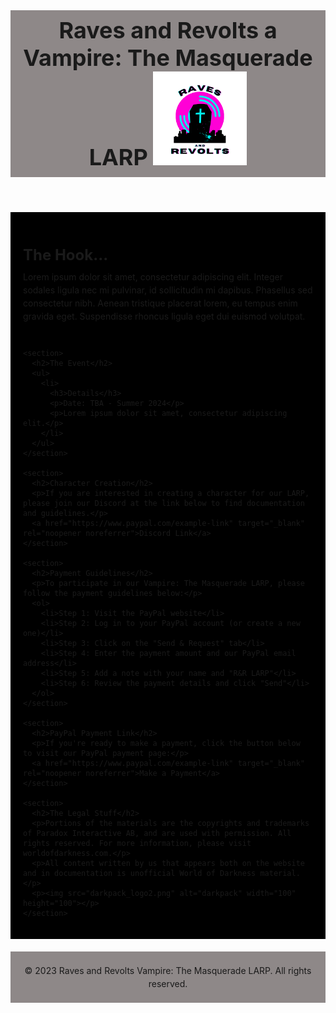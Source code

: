 
<html lang="en">
<head>
  <meta charset="UTF-8">
  <meta name="viewport" content="width=device-width, initial-scale=1.0">
  <title>Vampire: The Masquerade LARP</title>
  <link rel="stylesheet" href="styles.css">
  <style>
    

    body {
     background-image: url("Background");
      background-size: cover;
    
      color: #8E8888;
      font-family: Arial, sans-serif;
    }
    
    header {
      background-color: #8E8888;
      padding: 10px;
      text-align: center;
    }
    
    h1 {
      margin: 0;
      font-size: 36px;
    }
    
    main {
      background-color: #000;
      max-width: 1600px;
      margin: 20px auto;
      padding: 20px;
    }
    
    section {
      margin-bottom: 40px;
    }
    
    h2 {
      font-size: 24px;
      margin-bottom: 10px;
    }
    
    p {
      margin: 0;
      line-height: 1.5;
    }
    
    a {
      color: #fff;
      text-decoration: none;
    }
    
    a:hover {
      text-decoration: underline;
    }
    
    footer {
      background-color: #8E8888;
      padding: 20px;
      text-align: center;
    }
    
    footer p {
      margin: 0;
      font-size: 14px;
    }
  </style>
</head>
<body>
  <header>
    <h1>Raves and Revolts a Vampire: The Masquerade LARP <img src="Symbol" alt="Symbol_RR" width="150" height="150"></h1>
  </header>
  
  <main>
    <section>
      <h2>The Hook...</h2>
      <p>Lorem ipsum dolor sit amet, consectetur adipiscing elit. Integer sodales ligula nec mi pulvinar, id sollicitudin mi dapibus. Phasellus sed consectetur nibh. Aenean tristique placerat lorem, eu tempus enim gravida eget. Suspendisse rhoncus ligula eget dui euismod volutpat.</p>
    </section>
    
    <section>
      <h2>The Event</h2>
      <ul>
        <li>
          <h3>Details</h3>
          <p>Date: TBA - Summer 2024</p>
          <p>Lorem ipsum dolor sit amet, consectetur adipiscing elit.</p>
        </li>
      </ul>
    </section>
    
    <section>
      <h2>Character Creation</h2>
      <p>If you are interested in creating a character for our LARP, please join our Discord at the link below to find documentation and guidelines.</p>
      <a href="https://www.paypal.com/example-link" target="_blank" rel="noopener noreferrer">Discord Link</a>
    </section>
    
    <section>
      <h2>Payment Guidelines</h2>
      <p>To participate in our Vampire: The Masquerade LARP, please follow the payment guidelines below:</p>
      <ol>
        <li>Step 1: Visit the PayPal website</li>
        <li>Step 2: Log in to your PayPal account (or create a new one)</li>
        <li>Step 3: Click on the "Send & Request" tab</li>
        <li>Step 4: Enter the payment amount and our PayPal email address</li>
        <li>Step 5: Add a note with your name and "R&R LARP"</li>
        <li>Step 6: Review the payment details and click "Send"</li>
      </ol>
    </section>
    
    <section>
      <h2>PayPal Payment Link</h2>
      <p>If you're ready to make a payment, click the button below to visit our PayPal payment page:</p>
      <a href="https://www.paypal.com/example-link" target="_blank" rel="noopener noreferrer">Make a Payment</a>
    </section>
    
    <section>
      <h2>The Legal Stuff</h2>
      <p>Portions of the materials are the copyrights and trademarks of Paradox Interactive AB, and are used with permission. All rights reserved. For more information, please visit worldofdarkness.com.</p>
      <p>All content written by us that appears both on the website and in documentation is unofficial World of Darkness material.</p>
      <p><img src="darkpack_logo2.png" alt="darkpack" width="100" height="100"></p>
    </section>
  </main>
  
  <footer>
    <p>&copy; 2023 Raves and Revolts Vampire: The Masquerade LARP. All rights reserved.</p>
  </footer>
</body>
</html>

